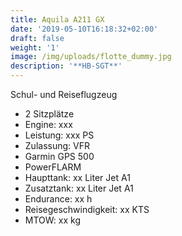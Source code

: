 ```yaml
---
title: Aquila A211 GX
date: '2019-05-10T16:18:32+02:00'
draft: false
weight: '1'
image: /img/uploads/flotte_dummy.jpg
description: '**HB-SGT**'
---
```

Schul- und Reiseflugzeug

* 2 Sitzplätze
* Engine: xxx
* Leistung: xxx PS
* Zulassung: VFR
* Garmin GPS 500
* PowerFLARM
* Haupttank: xx Liter Jet A1
* Zusatztank: xx Liter Jet A1
* Endurance: xx h
* Reisegeschwindigkeit: xx KTS
* MTOW: xx kg
